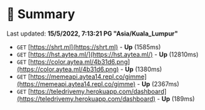 # 📖 Summary
Last updated: **15/5/2022, 7:13:21 PG "Asia/Kuala_Lumpur"**

- `GET` [https://shrt.ml](https://shrt.ml) - **Up** (1585ms)
- `GET` [https://hst.aytea.ml/](https://hst.aytea.ml/) - **Up** (12810ms)
- `GET` [https://color.aytea.ml/4b31d6.png](https://color.aytea.ml/4b31d6.png) - **Up** (1380ms)
- `GET` [https://memeapi.aytea14.repl.co/gimme](https://memeapi.aytea14.repl.co/gimme) - **Up** (2367ms)
- `GET` [https://teledrivemy.herokuapp.com/dashboard](https://teledrivemy.herokuapp.com/dashboard) - **Up** (189ms)
